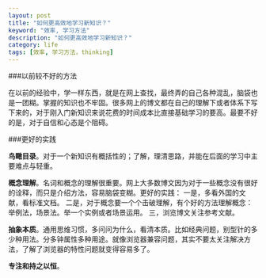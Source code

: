 ```yaml
---
layout: post
title: "如何更高效地学习新知识？"
keyword: "效率, 学习方法"
description: "如何更高效地学习新知识？"
category: life
tags: [效率, 学习方法，thinking]
---
```


###以前较不好的方法

在以前的经验中，学一样东西，就是在网上查找，最终弄的自己各种混乱，脑袋也是一团糊。掌握的知识也不牢固。很多网上的博文都在自己的理解下或者体系下写下来的，对于刚入门新知识来说花费的时间成本比直接基础学习的要高。最要不好的是，对于自信和心态是个阻碍。

###更好的实践

**鸟瞰目录**。对于一个新知识有概括性的；了解，理清思路，并能在后面的学习中主要难点与轻重。

**概念理解**。名词和概念的理解很重要。网上大多数博文因为对于一些概念没有很好的诠释，而只是介绍方法，容易脑袋变糊。更好的实践：
一是，多看外国的文献，看标准文档。
二是，对于概念要一个个击破理解，有个好的方法理解概念：举例法，场景法。举一个实例或者场景运用。
三，浏览博文关注参考文献。

**抽象本质**。通用思维习惯，多问问为什么，看清本质。比如经典问题，别型针的多少种用法。分多钟属性多种用途。就像浏览器兼容问题，其实不要太关注解决方法，了解了浏览器的特性问题就变得容易多了。

 **专注和持之以恒**。